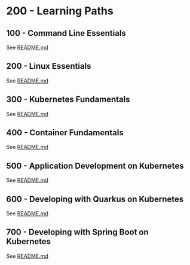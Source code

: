 # 200 - Learning Paths

## 100 - Command Line Essentials

See [README.md](./100/README.md)

## 200 - Linux Essentials

See [README.md](./200/README.md)

## 300 - Kubernetes Fundamentals

See [README.md](./300/README.md)

## 400 - Container Fundamentals

See [README.md](./400/README.md)

## 500 - Application Development on Kubernetes

See [README.md](./500/README.md)

## 600 - Developing with Quarkus on Kubernetes

See [README.md](./600/README.md)

## 700 - Developing with Spring Boot on Kubernetes

See [README.md](./700/README.md)
